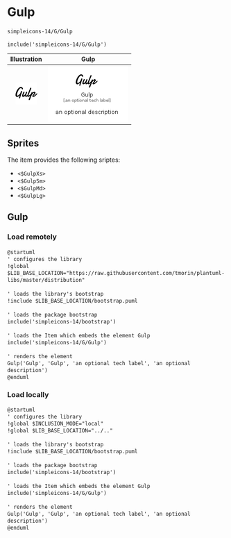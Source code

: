 # Gulp


```text
simpleicons-14/G/Gulp
```

```text
include('simpleicons-14/G/Gulp')
```



| Illustration | Gulp |
| :---: | :---: |
| ![illustration for Illustration](../../simpleicons-14/G/Gulp.png) | ![illustration for Gulp](../../simpleicons-14/G/Gulp.Local.png) |



## Sprites
The item provides the following sriptes:

- `<$GulpXs>`
- `<$GulpSm>`
- `<$GulpMd>`
- `<$GulpLg>`





## Gulp

### Load remotely
```plantuml
@startuml
' configures the library
!global $LIB_BASE_LOCATION="https://raw.githubusercontent.com/tmorin/plantuml-libs/master/distribution"

' loads the library's bootstrap
!include $LIB_BASE_LOCATION/bootstrap.puml

' loads the package bootstrap
include('simpleicons-14/bootstrap')

' loads the Item which embeds the element Gulp
include('simpleicons-14/G/Gulp')

' renders the element
Gulp('Gulp', 'Gulp', 'an optional tech label', 'an optional description')
@enduml
```

### Load locally
```plantuml
@startuml
' configures the library
!global $INCLUSION_MODE="local"
!global $LIB_BASE_LOCATION="../.."

' loads the library's bootstrap
!include $LIB_BASE_LOCATION/bootstrap.puml

' loads the package bootstrap
include('simpleicons-14/bootstrap')

' loads the Item which embeds the element Gulp
include('simpleicons-14/G/Gulp')

' renders the element
Gulp('Gulp', 'Gulp', 'an optional tech label', 'an optional description')
@enduml
```

